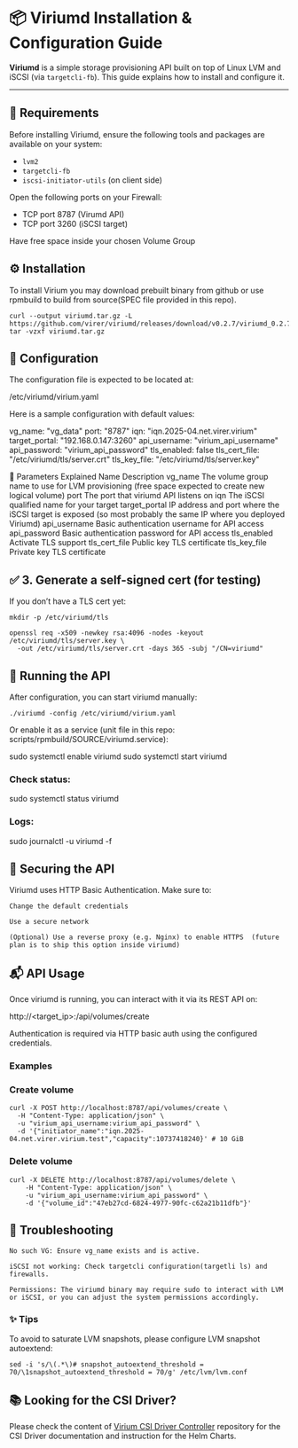 # 📦 Viriumd Installation & Configuration Guide

**Viriumd** is a simple storage provisioning API built on top of Linux LVM and iSCSI (via `targetcli-fb`). This guide explains how to install and configure it.

---

## 🚀 Requirements

Before installing Viriumd, ensure the following tools and packages are available on your system:

- `lvm2`
- `targetcli-fb`
- `iscsi-initiator-utils` (on client side)

Open the following ports on your Firewall:

- TCP port 8787 (Virumd API)
- TCP port 3260 (iSCSI target)

Have free space inside your chosen Volume Group

## ⚙️ Installation

To install Virium you may download prebuilt binary from github or use rpmbuild to build from source(SPEC file provided in this repo).

```
curl --output viriumd.tar.gz -L https://github.com/virer/viriumd/releases/download/v0.2.7/viriumd_0.2.7_linux_amd64.tar.gz
tar -vzxf viriumd.tar.gz
```

## 🔧 Configuration

The configuration file is expected to be located at:

/etc/viriumd/virium.yaml

Here is a sample configuration with default values:

vg_name: "vg_data"
port: "8787"
iqn: "iqn.2025-04.net.virer.virium"
target_portal: "192.168.0.147:3260"
api_username: "virium_api_username"
api_password: "virium_api_password"
tls_enabled: false
tls_cert_file: "/etc/viriumd/tls/server.crt"
tls_key_file: "/etc/viriumd/tls/server.key"

🔐 Parameters Explained
Name	Description
vg_name	The volume group name to use for LVM provisioning (free space expected to create new logical volume)
port	The port that viriumd API listens on
iqn	The iSCSI qualified name for your target
target_portal	IP address and port where the iSCSI target is exposed (so most probably the same IP where you deployed Viriumd)
api_username	Basic authentication username for API access
api_password	Basic authentication password for API access
tls_enabled     Activate TLS support
tls_cert_file   Public key TLS certificate
tls_key_file    Private key TLS certificate

## ✅ 3. Generate a self-signed cert (for testing)

If you don’t have a TLS cert yet:

```
mkdir -p /etc/viriumd/tls

openssl req -x509 -newkey rsa:4096 -nodes -keyout /etc/viriumd/tls/server.key \
  -out /etc/viriumd/tls/server.crt -days 365 -subj "/CN=viriumd"
```

## 🧪 Running the API

After configuration, you can start viriumd manually:

```
./viriumd -config /etc/viriumd/virium.yaml
```

Or enable it as a service (unit file in this repo: scripts/rpmbuild/SOURCE/viriumd.service):

sudo systemctl enable viriumd
sudo systemctl start viriumd

### Check status:

sudo systemctl status viriumd

### Logs:

sudo journalctl -u viriumd -f

## 🔐 Securing the API

Viriumd uses HTTP Basic Authentication. Make sure to:

    Change the default credentials

    Use a secure network

    (Optional) Use a reverse proxy (e.g. Nginx) to enable HTTPS  (future plan is to ship this option inside viriumd)


## 📬 API Usage

Once viriumd is running, you can interact with it via its REST API on:

http://<target_ip>:<port>/api/volumes/create

Authentication is required via HTTP basic auth using the configured credentials.    

### Examples

### Create volume

```
curl -X POST http://localhost:8787/api/volumes/create \
  -H "Content-Type: application/json" \
  -u "virium_api_username:virium_api_password" \
  -d '{"initiator_name":"iqn.2025-04.net.virer.virium.test","capacity":10737418240}' # 10 GiB
```

### Delete volume

```
curl -X DELETE http://localhost:8787/api/volumes/delete \
    -H "Content-Type: application/json" \
    -u "virium_api_username:virium_api_password" \
    -d '{"volume_id":"47eb27cd-6824-4977-90fc-c62a21b11dfb"}'
```

## 🧹 Troubleshooting

    No such VG: Ensure vg_name exists and is active.

    iSCSI not working: Check targetcli configuration(targetli ls) and firewalls.

    Permissions: The viriumd binary may require sudo to interact with LVM or iSCSI, or you can adjust the system permissions accordingly.

### ✨ Tips

To avoid to saturate LVM snapshots, please configure LVM snapshot autoextend:
```
sed -i 's/\(.*\)# snapshot_autoextend_threshold = 70/\1snapshot_autoextend_threshold = 70/g' /etc/lvm/lvm.conf 
```

## 📚 Looking for the CSI Driver?

Please check the content of [Virium CSI Driver Controller](https://github.com/virer/virium-csi-drv-controller) repository for the CSI Driver documentation and instruction for the Helm Charts.

